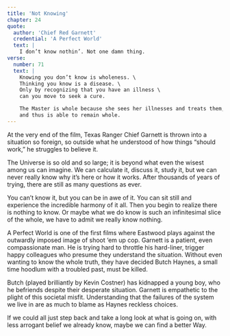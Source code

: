 ```yaml
---
title: 'Not Knowing'
chapter: 24
quote:
  author: 'Chief Red Garnett'
  credential: 'A Perfect World'
  text: |
    I don’t know nothin’. Not one damn thing.
verse:
  number: 71
  text: |
    Knowing you don’t know is wholeness. \
    Thinking you know is a disease. \
    Only by recognizing that you have an illness \
    can you move to seek a cure.

    The Master is whole because she sees her illnesses and treats them, \
    and thus is able to remain whole.
---
```


At the very end of the film,
Texas Ranger Chief Garnett is thrown into a situation so foreign,
so outside what he understood of how things “should work,”
he struggles to believe it.

The Universe is so old and so large;
it is beyond what even the wisest among us can imagine.
We can calculate it, discuss it, study it,
but we can never really know why it’s here or how it works.
After thousands of years of trying, there are still as many questions as ever.

You can’t know it, but you can be in awe of it.
You can sit still and experience the incredible harmony of it all.
Then you begin to realize there is nothing to know.
Or maybe what we do know is such an infinitesimal slice of the whole,
we have to admit we really know nothing.

A Perfect World is one of the first films where Eastwood plays against
the outwardly imposed image of shoot ‘em up cop.
Garnett is a patient, even compassionate man.
He is trying hard to throttle his hard-liner,
trigger happy colleagues who presume they understand the situation.
Without even wanting to know the whole truth, they have decided Butch Haynes,
a small time hoodlum with a troubled past, must be killed.

Butch (played brilliantly by Kevin Costner) has kidnapped a young boy,
who he befriends despite their desperate situation.
Garnett is empathetic to the plight of this societal misfit.
Understanding that the failures of the system we live
in are as much to blame as Haynes reckless choices.

If we could all just step back and take a long look at what is going on,
with less arrogant belief we already know, maybe we can find a better Way.
